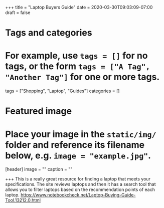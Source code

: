 +++
title = "Laptop Buyers Guide"
date = 2020-03-30T09:03:09-07:00
draft = false

# Tags and categories
# For example, use `tags = []` for no tags, or the form `tags = ["A Tag", "Another Tag"]` for one or more tags.
tags = ["Shopping", "Laptop", "Guides"]
categories = []

# Featured image
# Place your image in the `static/img/` folder and reference its filename below, e.g. `image = "example.jpg"`.
[header]
image = ""
caption = ""

+++
This is a really great resource for finding a laptop that meets your specifications. The site reviews laptops and then it has a search tool that allows you to filter laptops based on the recommendation points of each laptop.
https://www.notebookcheck.net/Laptop-Buying-Guide-Tool.13212.0.html